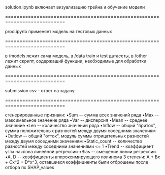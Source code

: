 solution.ipynb включает визуализацию трейна и обучение модели

===========================================================================

prod.ipynb применяет модель на тестовых данных

===========================================================================

в /models лежит сама модель, в /data train и test датасеты, в /other лежит скрипт, содержащий функции, 
необходимые для обработки данных

===========================================================================

submission.csv - ответ на задачу

===========================================================================

сгенерированные признаки:
•Sum -- сумма всех значений ряда
•Max -- максимальное значение ряда
•Var -- дисперсия
•Mean -- среднее значение
•Len -- количество значений ряда
•Inflow -- общий "приток", сумма положительных разностей 
между двумя соседними значениям
•Outlow -- общий "отток", модуль суммы отрицательных разностей 
между двумя соседними значениям
•Static_count -- количество разностей между соседними значениями <= 1
•Trend -- коэффициент угла наклона линейной регрессии
•Bias -- смещение линии регрессии
•A, D -- коэффициенты аппроксимирующего полинома 3 степени:
A + B*x + C*x^2 + D*x^3, оставшиеся коэффициенты были отброшены
после отбора по SHAP_values
